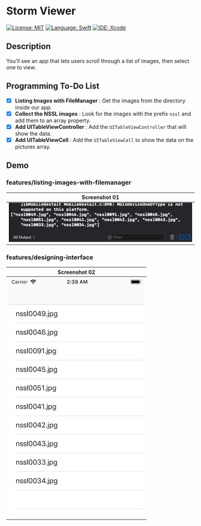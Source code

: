 # Storm Viewer
[![License: MIT](https://img.shields.io/badge/License-MIT-yellow.svg)](https://opensource.org/licenses/MIT)
[![Language: Swift](https://img.shields.io/badge/Language-Swift-red.svg)](https://swift.org/blog/)
[![IDE: Xcode](https://img.shields.io/badge/IDE-Xcode%2010.2-blue.svg)](https://developer.apple.com/xcode/)

## Description
You'll see an app that lets users scroll through a list of images, then select one to view.

## Programming To-Do List
- [x] **Listing Images with FileManager** : Get the images from the directory inside our app.
- [x] **Collect the NSSL images** : Look for the images with the prefix `nssl` and add them to an array property.
- [x] **Add UITableViewController** : Add the `UITableViewController` that will show the data.
- [x] **Add UITableViewCell** : Add the `UITableViewCell` to show the data on the pictures array.

## Demo
### features/listing-images-with-filemanager
| Screenshot 01 |
| ------------- |
| ![screenshot01](.screenshots/screenshot01.png) |

### features/designing-interface
| Screenshot 02 |
| ------------- |
| ![screenshot02](.screenshots/screenshot02.png) |